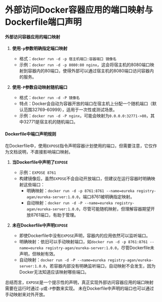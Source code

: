 # 外部访问Docker容器应用的端口映射与Dockerfile端口声明

#### 外部访问容器应用的端口映射

1. **使用`-p`参数明确指定端口映射**
   - 格式：`docker run -d -p 宿主机端口:容器端口 镜像名`
   - 示例：`docker run -d -p 8080:80 nginx`，这会将宿主机的8080端口映射到容器内的80端口，使得外部可以通过宿主机的8080端口访问容器内的服务。

2. **使用`-P`参数自动映射随机端口**
   - 格式：`docker run -d -P 镜像名`
   - 特点：Docker会自动为容器开放的端口在宿主机上分配一个随机端口（默认范围32769-60999），适用于一次性或测试场景。
   - 示例：`docker run -d -P nginx`，可能会映射为`0.0.0.0:32771->80`，其中32771是宿主机的随机端口。

#### Dockerfile中端口声明规则

在Dockerfile中，使用`EXPOSE`指令声明容器计划使用的端口，但需要注意，它仅作为文档说明，不直接影响端口映射。

1. **当Dockerfile中声明了`EXPOSE`**
   - 示例：`EXPOSE 8761`
   - 构建镜像后，虽然`EXPOSE`不会自动开放端口，但建议在运行容器时明确映射这些端口：
     - 明确映射：`docker run -d -p 8761:8761 --name=eureka registry-agan/eureka-server:1.0.0`，端口8761被明确指定映射。
     - 自动映射：`docker run -d -P --name=eureka registry-agan/eureka-server:1.0.0`，尽管可能随机映射，但理解容器期望开放8761端口，有助于管理。

2. **未在Dockerfile中声明`EXPOSE`**
   - 即使Dockerfile中没有`EXPOSE`声明，容器内的应用依然可以监听端口。
   - 明确映射：依旧可以手动映射端口，如`docker run -d -p 8761:8761 --name=eureka registry-agan/eureka-server:1.0.0`，尽管Dockerfile未声明，但映射有效。
   - 自动映射：`docker run -d -P --name=eureka registry-agan/eureka-server:1.0.0`，若容器内部没有明确监听端口，自动映射不会发生，因为Docker无法知道应该映射哪些端口。

总结而言，`EXPOSE`是一个提示性的声明，真正实现外部访问容器应用的端口映射需要在运行时通过`-p`或`-P`参数来实现。
未在Dockerfile中声明的端口也可以通过手动映射来对外开放。